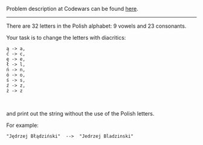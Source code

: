 Problem description at Codewars can be found
[here](https://www.codewars.com/kata/57ab2d6072292dbf7c000039/train/python).

-------------

There are 32 letters in the Polish alphabet: 9 vowels and 23 consonants.
<br>

Your task is to change the letters with diacritics:
```
ą -> a,
ć -> c,
ę -> e,
ł -> l,
ń -> n,
ó -> o,
ś -> s,
ź -> z,
ż -> z
```
<br>

and print out the string without the use of the Polish letters.
<br>

For example:
```
"Jędrzej Błądziński"  -->  "Jedrzej Bladzinski"
```
